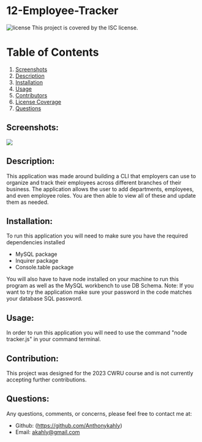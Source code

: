 # 12-Employee-Tracker

![license](https://img.shields.io/badge/License--green?.svg) This project is covered by the ISC license.

# Table of Contents

1. [Screenshots](#Screenshots)
2. [Description](#description)
3. [Installation](#installation)
4. [Usage](#usage)
5. [Contributors](#contribution)
6. [License Coverage](#license)
7. [Questions](#questions)

## Screenshots:

![](assets/images/appscreenshot.png)

## Description:

This application was made around building a CLI that employers can use to organize and track their employees across different branches of their business. The application allows the user to add departments, employees, and even employee roles. You are then able to view all of these and update them as needed.

## Installation:

To run this application you will need to make sure you have the required dependencies installed

- MySQL package
- Inquirer package
- Console.table package

You will also have to have node installed on your machine to run this program as well as the MySQL workbench to use DB Schema.
Note: If you want to try the application make sure your password in the code matches your database SQL password.

## Usage:

In order to run this application you will need to use the command "node tracker.js" in your command terminal.

## Contribution:

This project was designed for the 2023 CWRU course and is not currently accepting further contributions.

## Questions:

Any questions, comments, or concerns, please feel free to contact me at:

- Github: (https://github.com/Anthonykahly)
- Email: akahly@gmail.com
